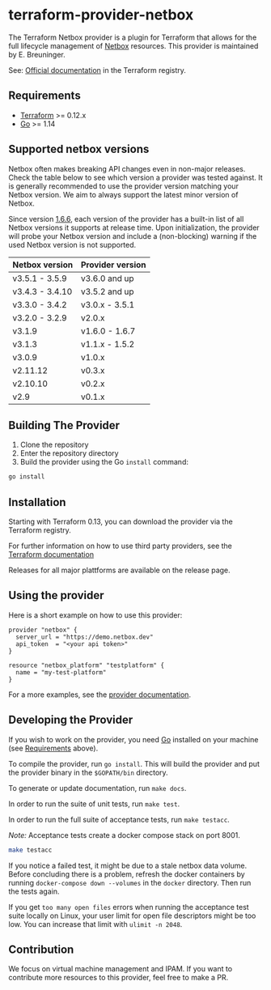 # terraform-provider-netbox

The Terraform Netbox provider is a plugin for Terraform that allows for the full lifecycle management of [Netbox](https://netbox.readthedocs.io/en/stable/) resources.
This provider is maintained by E. Breuninger.

See: [Official documentation](https://registry.terraform.io/providers/e-breuninger/netbox/latest/docs) in the Terraform registry.

## Requirements

- [Terraform](https://www.terraform.io/downloads.html) >= 0.12.x
- [Go](https://golang.org/doc/install) >= 1.14

## Supported netbox versions

Netbox often makes breaking API changes even in non-major releases. Check the table below to see which version a provider was tested against. It is generally recommended to use the provider version matching your Netbox version. We aim to always support the latest minor version of Netbox.

Since version [1.6.6](https://github.com/e-breuninger/terraform-provider-netbox/commit/0b0b2fffa54d4ab2e5f1677e948b01e56ba211c8), each version of the provider has a built-in list of all Netbox versions it supports at release time. Upon initialization, the provider will probe your Netbox version and include a (non-blocking) warning if the used Netbox version is not supported.

| Netbox version  | Provider version |
| --------------- | ---------------- |
| v3.5.1 - 3.5.9  | v3.6.0 and up    |
| v3.4.3 - 3.4.10 | v3.5.2 and up    |
| v3.3.0 - 3.4.2  | v3.0.x - 3.5.1   |
| v3.2.0 - 3.2.9  | v2.0.x           |
| v3.1.9          | v1.6.0 - 1.6.7   |
| v3.1.3          | v1.1.x - 1.5.2   |
| v3.0.9          | v1.0.x           |
| v2.11.12        | v0.3.x           |
| v2.10.10        | v0.2.x           |
| v2.9            | v0.1.x           |

## Building The Provider

1. Clone the repository
1. Enter the repository directory
1. Build the provider using the Go `install` command:

```sh
go install
```

## Installation

Starting with Terraform 0.13, you can download the provider via the Terraform registry.

For further information on how to use third party providers, see the [Terraform documentation](https://www.terraform.io/docs/configuration/providers.html)

Releases for all major plattforms are available on the release page.

## Using the provider

Here is a short example on how to use this provider:

```hcl
provider "netbox" {
  server_url = "https://demo.netbox.dev"
  api_token  = "<your api token>"
}

resource "netbox_platform" "testplatform" {
  name = "my-test-platform"
}
```

For a more examples, see the [provider documentation](https://registry.terraform.io/providers/e-breuninger/netbox/latest/docs).

## Developing the Provider

If you wish to work on the provider, you need [Go](http://www.golang.org) installed on your machine (see [Requirements](#requirements) above).

To compile the provider, run `go install`. This will build the provider and put the provider binary in the `$GOPATH/bin` directory.

To generate or update documentation, run `make docs`.

In order to run the suite of unit tests, run `make test`.

In order to run the full suite of acceptance tests, run `make testacc`.

_Note:_ Acceptance tests create a docker compose stack on port 8001.

```sh
make testacc
```

If you notice a failed test, it might be due to a stale netbox data volume. Before concluding there is a problem,
refresh the docker containers by running `docker-compose down --volumes` in the `docker` directory. Then run the tests again.

If you get `too many open files` errors when running the acceptance test suite locally on Linux, your user limit for open file descriptors might be too low. You can increase that limit with `ulimit -n 2048`.

## Contribution

We focus on virtual machine management and IPAM. If you want to contribute more resources to this provider, feel free to make a PR.
